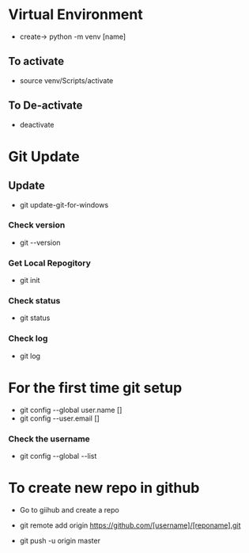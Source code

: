 # Virtual Environment

- create-> python -m venv [name]

## To activate

- source venv/Scripts/activate

## To De-activate

- deactivate

# Git Update

## Update

- git update-git-for-windows

### Check version

- git --version

### Get Local Repogitory

- git init

### Check status

- git status

### Check log

- git log

# For the first time git setup

- git config --global user.name []
- git config --user.email []

### Check the username

- git config --global --list

# To create new repo in github

- Go to giihub and create a repo

- git remote add origin https://github.com/[username]/[reponame].git

- git push -u origin master
